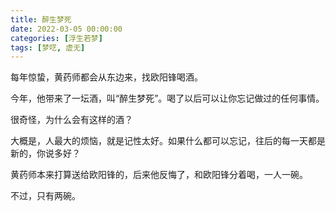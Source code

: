 ```yaml
---
title: 醉生梦死
date: 2022-03-05 00:00:00
categories: [浮生若梦]
tags: [梦呓, 虚无]
---
```


每年惊蛰，黄药师都会从东边来，找欧阳锋喝酒。

今年，他带来了一坛酒，叫“醉生梦死”。喝了以后可以让你忘记做过的任何事情。

很奇怪，为什么会有这样的酒？

大概是，人最大的烦恼，就是记性太好。如果什么都可以忘记，往后的每一天都是新的，你说多好？

黄药师本来打算送给欧阳锋的，后来他反悔了，和欧阳锋分着喝，一人一碗。

不过，只有两碗。